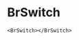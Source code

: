<script setup>
import BrSwitch from '../../src/components/switch/BrSwitch.vue'
</script>

# BrSwitch <Badge type="warning" text="alpha" />

<BrSwitch></BrSwitch>

```vue
<BrSwitch></BrSwitch>
```

<style lang="scss">
@import '../../src/styles/index.scss'
</style>